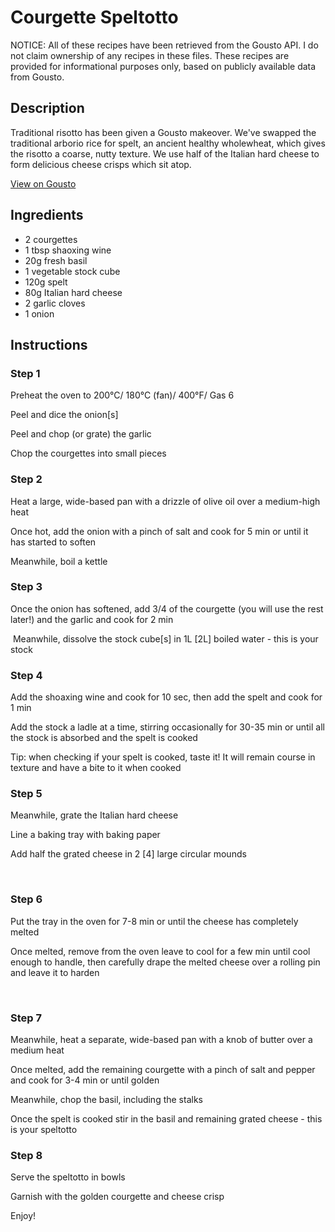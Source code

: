 # Courgette Speltotto

NOTICE: All of these recipes have been retrieved from the Gousto API. I do not claim ownership of any recipes in these files. These recipes are provided for informational purposes only, based on publicly available data from Gousto.

## Description

Traditional risotto has been given a Gousto makeover. We've swapped the traditional arborio rice for spelt, an ancient healthy wholewheat, which gives the risotto a coarse, nutty texture. We use half of the Italian hard cheese to form delicious cheese crisps which sit atop. 

[View on Gousto](https://www.gousto.co.uk/recipes/cookbook/courgette-speltotto)

## Ingredients

- 2 courgettes
- 1 tbsp shaoxing wine 
- 20g fresh basil
- 1 vegetable stock cube
- 120g spelt
- 80g Italian hard cheese
- 2 garlic cloves
- 1 onion

## Instructions


### Step 1

Preheat the oven to 200&deg;C/ 180&deg;C (fan)/ 400&deg;F/ Gas 6


Peel and dice the onion<span class="text-danger">[s]</span>


Peel and chop (or grate) the garlic


Chop the courgettes into small pieces&nbsp;


### Step 2

Heat a large, wide-based pan with a drizzle of olive oil&nbsp;over a medium-high heat


Once hot, add the onion with a pinch of salt and cook for 5 min or until it has started to soften


Meanwhile, boil a kettle


### Step 3

Once the onion has softened, add 3/4 of the courgette&nbsp;(you will use the rest later!)&nbsp;and the&nbsp;garlic and cook for 2 min&nbsp;


&nbsp;Meanwhile, dissolve the stock cube<span class="text-danger">[s]</span> in 1L <span class="text-danger">[2L]</span> boiled water - this is your stock


### Step 4

Add the shoaxing wine and cook for 10 sec, then add the spelt and cook for 1 min&nbsp;


Add the stock a ladle at a time, stirring occasionally for 30-35 min or until all the stock is absorbed and the spelt is cooked


Tip: when checking if your spelt is cooked, taste it! It will remain course in texture and have a bite to it when cooked&nbsp;


### Step 5

Meanwhile, grate the Italian hard&nbsp;cheese&nbsp;


Line a baking tray with baking paper&nbsp;


Add half the grated cheese in 2 <span class="text-danger">[4]</span> large circular mounds


&nbsp;


### Step 6

Put the tray in the oven for 7-8 min or until the cheese&nbsp;has completely melted


Once melted, remove from the oven leave to cool for a few min until cool enough to handle, then carefully drape the melted cheese over a rolling pin and leave it to harden


&nbsp;


### Step 7

Meanwhile, heat a separate, wide-based pan with a knob of butter&nbsp;over a medium heat


Once melted, add the remaining courgette with a pinch of salt and pepper and cook for 3-4 min or until golden


Meanwhile, chop the basil, including the stalks&nbsp;


Once the spelt is cooked stir in the basil and remaining grated cheese - this is your speltotto

### Step 8

Serve the speltotto in bowls


Garnish with the golden courgette and cheese crisp


Enjoy!


